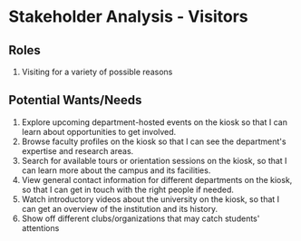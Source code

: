 <h1>Stakeholder Analysis - Visitors</h1>
<h2>Roles</h2>
<ol>
  <li>Visiting for a variety of possible reasons</li>
</ol>
<h2>Potential Wants/Needs</h2>
<ol>
  <li>Explore upcoming department-hosted events on the kiosk so that I can learn about opportunities to get involved.</li>
  <li>Browse faculty profiles on the kiosk so that I can see the department's expertise and research areas.</li>
  <li>Search for available tours or orientation sessions on the kiosk, so that I can learn more about the campus and its facilities.</li>
  <li>View general contact information for different departments on the kiosk, so that I can get in touch with the right people if needed.</li>
  <li>Watch introductory videos about the university on the kiosk, so that I can get an overview of the institution and its history.</li>
  <li>Show off different clubs/organizations that may catch students' attentions</li>
  
</ol> 